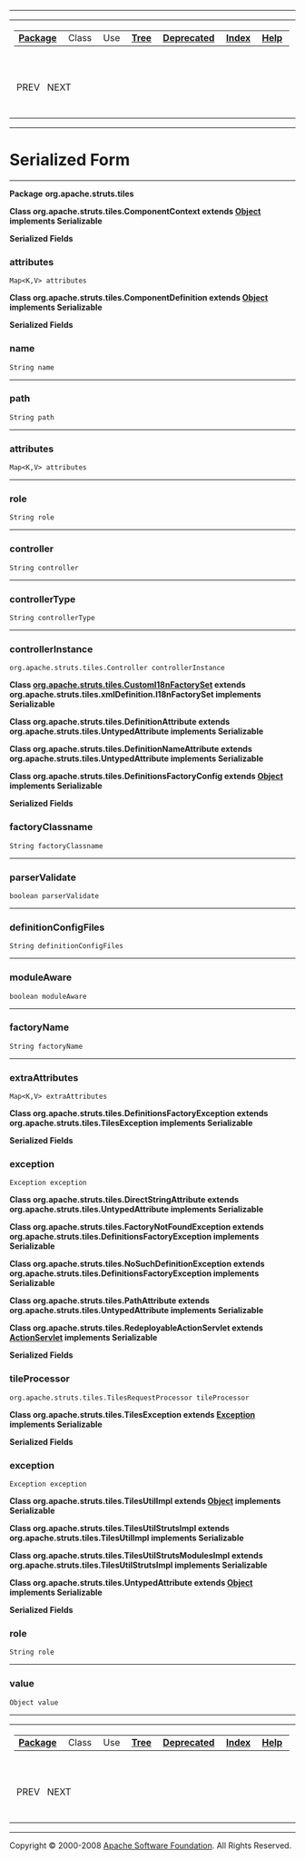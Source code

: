 ------------------------------------------------------------------------

<span id="navbar_top"></span> [](#skip-navbar_top "Skip navigation links")

<table>
<colgroup>
<col width="50%" />
<col width="50%" />
</colgroup>
<tbody>
<tr class="odd">
<td align="left"><span id="navbar_top_firstrow"></span>
<table>
<tbody>
<tr class="odd">
<td align="left"><a href="org/apache/struts/tiles/package-summary.html.md"><strong>Package</strong></a> </td>
<td align="left">Class </td>
<td align="left">Use </td>
<td align="left"><a href="org/apache/struts/tiles/package-tree.html.md"><strong>Tree</strong></a> </td>
<td align="left"><a href="deprecated-list.html.md"><strong>Deprecated</strong></a> </td>
<td align="left"><a href="index-all.html.md"><strong>Index</strong></a> </td>
<td align="left"><a href="help-doc.html.md"><strong>Help</strong></a> </td>
</tr>
</tbody>
</table></td>
<td align="left"></td>
</tr>
<tr class="even">
<td align="left"> PREV   NEXT</td>
<td align="left"><a href="index.html.md?serialized-form.html"><strong>FRAMES</strong></a>    <a href="serialized-form.html"><strong>NO FRAMES</strong></a>    
<a href="allclasses-noframe.html.md"><strong>All Classes</strong></a></td>
</tr>
</tbody>
</table>

<span id="skip-navbar_top"></span>

------------------------------------------------------------------------

Serialized Form
===============

------------------------------------------------------------------------

**Package** **org.apache.struts.tiles**

<span id="org.apache.struts.tiles.ComponentContext"></span>

**Class org.apache.struts.tiles.ComponentContext extends [Object](http://java.sun.com/j2se/1.4.2/docs/api/java/lang/Object.html.md?is-external=true "class or interface in java.lang") implements Serializable**

<span id="serializedForm"></span>

**Serialized Fields**

### attributes

    Map<K,V> attributes

<span id="org.apache.struts.tiles.ComponentDefinition"></span>

**Class org.apache.struts.tiles.ComponentDefinition extends [Object](http://java.sun.com/j2se/1.4.2/docs/api/java/lang/Object.html.md?is-external=true "class or interface in java.lang") implements Serializable**

<span id="serializedForm"></span>

**Serialized Fields**

### name

    String name

------------------------------------------------------------------------

### path

    String path

------------------------------------------------------------------------

### attributes

    Map<K,V> attributes

------------------------------------------------------------------------

### role

    String role

------------------------------------------------------------------------

### controller

    String controller

------------------------------------------------------------------------

### controllerType

    String controllerType

------------------------------------------------------------------------

### controllerInstance

    org.apache.struts.tiles.Controller controllerInstance

<span id="org.apache.struts.tiles.CustomI18nFactorySet"></span>

**Class [org.apache.struts.tiles.CustomI18nFactorySet](org/apache/struts/tiles/CustomI18nFactorySet.html.md "class in org.apache.struts.tiles") extends org.apache.struts.tiles.xmlDefinition.I18nFactorySet implements Serializable**

<span id="org.apache.struts.tiles.DefinitionAttribute"></span>

**Class org.apache.struts.tiles.DefinitionAttribute extends org.apache.struts.tiles.UntypedAttribute implements Serializable**

<span id="org.apache.struts.tiles.DefinitionNameAttribute"></span>

**Class org.apache.struts.tiles.DefinitionNameAttribute extends org.apache.struts.tiles.UntypedAttribute implements Serializable**

<span id="org.apache.struts.tiles.DefinitionsFactoryConfig"></span>

**Class org.apache.struts.tiles.DefinitionsFactoryConfig extends [Object](http://java.sun.com/j2se/1.4.2/docs/api/java/lang/Object.html.md?is-external=true "class or interface in java.lang") implements Serializable**

<span id="serializedForm"></span>

**Serialized Fields**

### factoryClassname

    String factoryClassname

------------------------------------------------------------------------

### parserValidate

    boolean parserValidate

------------------------------------------------------------------------

### definitionConfigFiles

    String definitionConfigFiles

------------------------------------------------------------------------

### moduleAware

    boolean moduleAware

------------------------------------------------------------------------

### factoryName

    String factoryName

------------------------------------------------------------------------

### extraAttributes

    Map<K,V> extraAttributes

<span id="org.apache.struts.tiles.DefinitionsFactoryException"></span>

**Class org.apache.struts.tiles.DefinitionsFactoryException extends org.apache.struts.tiles.TilesException implements Serializable**

<span id="serializedForm"></span>

**Serialized Fields**

### exception

    Exception exception

<span id="org.apache.struts.tiles.DirectStringAttribute"></span>

**Class org.apache.struts.tiles.DirectStringAttribute extends org.apache.struts.tiles.UntypedAttribute implements Serializable**

<span id="org.apache.struts.tiles.FactoryNotFoundException"></span>

**Class org.apache.struts.tiles.FactoryNotFoundException extends org.apache.struts.tiles.DefinitionsFactoryException implements Serializable**

<span id="org.apache.struts.tiles.NoSuchDefinitionException"></span>

**Class org.apache.struts.tiles.NoSuchDefinitionException extends org.apache.struts.tiles.DefinitionsFactoryException implements Serializable**

<span id="org.apache.struts.tiles.PathAttribute"></span>

**Class org.apache.struts.tiles.PathAttribute extends org.apache.struts.tiles.UntypedAttribute implements Serializable**

<span id="org.apache.struts.tiles.RedeployableActionServlet"></span>

**Class org.apache.struts.tiles.RedeployableActionServlet extends [ActionServlet](http://struts.apache.org/apidocs/org/apache/struts/action/ActionServlet.html.md?is-external=true "class or interface in org.apache.struts.action") implements Serializable**

<span id="serializedForm"></span>

**Serialized Fields**

### tileProcessor

    org.apache.struts.tiles.TilesRequestProcessor tileProcessor

<span id="org.apache.struts.tiles.TilesException"></span>

**Class org.apache.struts.tiles.TilesException extends [Exception](http://java.sun.com/j2se/1.4.2/docs/api/java/lang/Exception.html.md?is-external=true "class or interface in java.lang") implements Serializable**

<span id="serializedForm"></span>

**Serialized Fields**

### exception

    Exception exception

<span id="org.apache.struts.tiles.TilesUtilImpl"></span>

**Class org.apache.struts.tiles.TilesUtilImpl extends [Object](http://java.sun.com/j2se/1.4.2/docs/api/java/lang/Object.html.md?is-external=true "class or interface in java.lang") implements Serializable**

<span id="org.apache.struts.tiles.TilesUtilStrutsImpl"></span>

**Class org.apache.struts.tiles.TilesUtilStrutsImpl extends org.apache.struts.tiles.TilesUtilImpl implements Serializable**

<span id="org.apache.struts.tiles.TilesUtilStrutsModulesImpl"></span>

**Class org.apache.struts.tiles.TilesUtilStrutsModulesImpl extends org.apache.struts.tiles.TilesUtilStrutsImpl implements Serializable**

<span id="org.apache.struts.tiles.UntypedAttribute"></span>

**Class org.apache.struts.tiles.UntypedAttribute extends [Object](http://java.sun.com/j2se/1.4.2/docs/api/java/lang/Object.html.md?is-external=true "class or interface in java.lang") implements Serializable**

<span id="serializedForm"></span>

**Serialized Fields**

### role

    String role

------------------------------------------------------------------------

### value

    Object value

------------------------------------------------------------------------

<span id="navbar_bottom"></span> [](#skip-navbar_bottom "Skip navigation links")

<table>
<colgroup>
<col width="50%" />
<col width="50%" />
</colgroup>
<tbody>
<tr class="odd">
<td align="left"><span id="navbar_bottom_firstrow"></span>
<table>
<tbody>
<tr class="odd">
<td align="left"><a href="org/apache/struts/tiles/package-summary.html.md"><strong>Package</strong></a> </td>
<td align="left">Class </td>
<td align="left">Use </td>
<td align="left"><a href="org/apache/struts/tiles/package-tree.html.md"><strong>Tree</strong></a> </td>
<td align="left"><a href="deprecated-list.html.md"><strong>Deprecated</strong></a> </td>
<td align="left"><a href="index-all.html.md"><strong>Index</strong></a> </td>
<td align="left"><a href="help-doc.html.md"><strong>Help</strong></a> </td>
</tr>
</tbody>
</table></td>
<td align="left"></td>
</tr>
<tr class="even">
<td align="left"> PREV   NEXT</td>
<td align="left"><a href="index.html.md?serialized-form.html"><strong>FRAMES</strong></a>    <a href="serialized-form.html"><strong>NO FRAMES</strong></a>    
<a href="allclasses-noframe.html.md"><strong>All Classes</strong></a></td>
</tr>
</tbody>
</table>

<span id="skip-navbar_bottom"></span>

------------------------------------------------------------------------

Copyright © 2000-2008 [Apache Software Foundation](http://www.apache.org/). All Rights Reserved.
